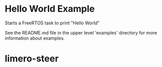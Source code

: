 # Hello World Example

Starts a FreeRTOS task to print "Hello World"

See the README.md file in the upper level 'examples' directory for more information about examples.
# limero-steer
